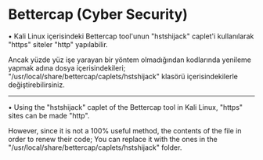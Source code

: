 # Bettercap (Cyber Security)

• Kali Linux içerisindeki Bettercap tool'unun "hstshijack" caplet'i kullanılarak "https" siteler "http" yapılabilir.

Ancak yüzde yüz işe yarayan bir yöntem olmadığından kodlarında yenileme yapmak adına dosya içerisindekileri; "/usr/local/share/bettercap/caplets/hstshijack" klasörü içerisindekilerle değiştirebilirsiniz.

------------------

• Using the "hstshijack" caplet of the Bettercap tool in Kali Linux, "https" sites can be made "http".

However, since it is not a 100% useful method, the contents of the file in order to renew their code; You can replace it with the ones in the "/usr/local/share/bettercap/caplets/hstshijack" folder.
